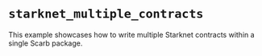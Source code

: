 # `starknet_multiple_contracts`

This example showcases how to write multiple Starknet contracts within a single Scarb package.
